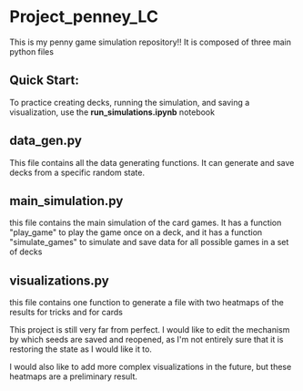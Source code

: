 # Project_penney_LC
 
This is my penny game simulation repository!! It is composed of three main python files


## Quick Start:

To practice creating decks, running the simulation, and saving a visualization, use the **run_simulations.ipynb** notebook

## data_gen.py
This file contains all the data generating functions. It can generate and save decks from a specific random state. 

## main_simulation.py
this file contains the main simulation of the card games. It has a function "play_game" to play the game once on a deck, and it has a function "simulate_games" to simulate and save data for all possible games in a set of decks


## visualizations.py
this file contains one function to generate a file with two heatmaps of the results for tricks and for cards

This project is still very far from perfect. I would like to edit the mechanism by which seeds are saved and reopened, as I'm not entirely sure that it is restoring the state as I would like it to. 

I would also like to add more complex visualizations in the future, but these heatmaps are a preliminary result. 